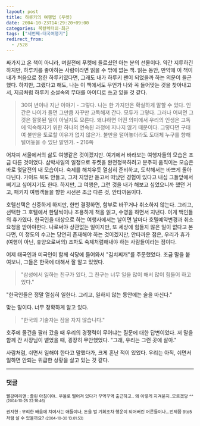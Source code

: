 ```yaml
---
layout: post
title: 하루키의 여행법 (푸켓)
date: 2004-10-23T14:29:20+09:00
categories: 북컬렉터의-최근
tags: ["세번째-태국여행기"]
redirect_from:
  - /528
---
```


싸가지고 온 책이 아니라, 며칠전에 푸켓에 들르셨던 아는 분의 선물이다. 약간 지루하긴 하지만, 하루키를 좋아하는 사람이라면 읽을 수 밖에 없는 책. 읽는 동안, 만약에 이 책이 내가 처음으로 접한 하루키였다면, 그래도 내가 하루키 팬이 되었을까 하는 의문이 들곤 했다. 하지만, 그랬다고 해도, 나는 이 책에서도 무언가 나와 꼭 들어맞는 것을 찾아내고서, 지금처럼 하루키 소설속의 무대를 아이디로 쓰고 있을 것 같다.

> 30여 년이나 지난 이야기 - 그렇다. 나는 한 가지만은 확실하게 말할 수 있다. 인간은 나이가 들면 그만큼 자꾸만 고독해져 간다. 모두가 그렇다. 그러나 어쩌면 그것은 잘못된 일이 아닐지도 모른다. 왜냐하면 어떤 의미에서 우리의 인생은 고독에 익숙해지기 위한 하나의 연속된 과정에 지나지 않기 때문이다. 그렇다면 구태여 불만을 토로할 이유가 없지 않은가. 불만을 털어놓더라도 도대체 누구를 향해 털어놓을 수 있단 말인가. - 216쪽

어차피 서울에서의 삶도 여행같은 것이겠지만. 여기에서 바라보는 여행자들의 모습은 조금 다른 것이었다. 삼박사일의 일정으로 푸켓을 완전정복하려고 분주히 움직이는 모습은 바로 몇달전의 내 모습이다. 숙제를 해치우듯 열심히 준비하고, 도착해서는 바쁘게 돌아다닌다. 가이드 북도 안들고, 그저 지명만 듣고서 떠났던 경험이 있다고 내심 그들앞에서 뻐기고 싶어지기도 한다. 하지만, 그 여행은, 그런 것을 내가 해보고 싶었으니까 했던 거고, 패키지 여행객들을 향한 시선은 조금 다른 것, 안타까움이다.

호텔선택은 신중하게 하지만, 한번 결정하면, 함부로 바꾸거나 취소하지 않는다. 그리고, 선택한 그 호텔에서 한달씩이나 조용하게 책을 읽고, 수영을 하면서 지낸다. 이게 백인들의 휴가였다. 한국인을 대상으로 하는 여행사에서는 날이면 날마다 호텔예약변경과 취소요청을 받아야한다. 나로써야 상관없는 일이지만, 또 세상에 힘들지 않은 일이 없다고 본다면, 이 정도의 수고는 당연히 존재해야 하는 것이겠지만, 안타까운 점은, 우리가 휴가 (여행이 아닌, 휴양으로써의) 조차도 숙제처럼해내야 하는 사람들이라는 점이다.

어제 태국인과 미국인이 함께 식당에 들어와서 "김치찌개"를 주문했었다. 조금 말을 붙여보니, 그들은 한국에 대해서 잘 알고 있었다.

> "삼성에서 일하는 친구가 있다, 그 친구는 너무 일을 많이 해서 많이 힘들어 하고 있다."

"한국인들은 정말 열심히 일한다. 그리고, 일하지 않는 동안에는 술을 마신다."

맞는 말이다. 너무 정확하게 알고 있다.

> "한국의 기술자는 잠을 자지 않습니다."

호주에 물건을 팔러 갔을 때 우리의 경쟁력이 무어냐는 질문에 대한 답변이었다. 저 말을 함께 간 사장님이 뱉었을 때, 굉장히 무안했었다. "그래, 우리는 그런 곳에 살아."

사람처럼, 쉬면서 일해야 한다고 말했다가, 크게 혼난 적이 있었다. 우리는 아직, 쉬면서 일하면 안되는 위급한 상황을 살고 있는 것 같다.

* * *

### 댓글



<!--- cmt:886 --->
<!--- mail: --->
<!--- parent:0 --->

<small>빨강머리앤 : 졸린 아침이야.. 우울로 떨어져 있다가 꾸역꾸역 출근하고.. 왜 이렇게 지겨운지..모르겠당 ^^ <small>(2004-10-25 22:16:46)</small></small>


<!--- cmt:887 --->
<!--- mail: --->
<!--- parent:0 --->

<small>권지현 : 무리한 배움에 치여사는 애들이나, 돈을 벌 기회조차 행운이 되어버린 어른들이나...언제쯤 9to5처럼 살 수 있을까요? <small>(2004-10-30 13:01:53)</small></small>


